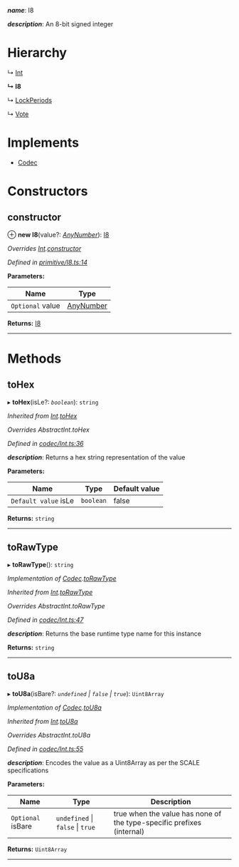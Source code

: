 

*__name__*: I8

*__description__*: An 8-bit signed integer

# Hierarchy

↳  [Int](_codec_int_.int.md)

**↳ I8**

↳  [LockPeriods](_type_lockperiods_.lockperiods.md)

↳  [Vote](_type_vote_.vote.md)

# Implements

* [Codec](../interfaces/_types_.codec.md)

# Constructors

<a id="constructor"></a>

##  constructor

⊕ **new I8**(value?: *[AnyNumber](../modules/_types_.md#anynumber)*): [I8](_primitive_i8_.i8.md)

*Overrides [Int](_codec_int_.int.md).[constructor](_codec_int_.int.md#constructor)*

*Defined in [primitive/I8.ts:14](https://github.com/polkadot-js/api/blob/98fd991/packages/types/src/primitive/I8.ts#L14)*

**Parameters:**

| Name | Type |
| ------ | ------ |
| `Optional` value | [AnyNumber](../modules/_types_.md#anynumber) |

**Returns:** [I8](_primitive_i8_.i8.md)

___

# Methods

<a id="tohex"></a>

##  toHex

▸ **toHex**(isLe?: *`boolean`*): `string`

*Inherited from [Int](_codec_int_.int.md).[toHex](_codec_int_.int.md#tohex)*

*Overrides AbstractInt.toHex*

*Defined in [codec/Int.ts:36](https://github.com/polkadot-js/api/blob/98fd991/packages/types/src/codec/Int.ts#L36)*

*__description__*: Returns a hex string representation of the value

**Parameters:**

| Name | Type | Default value |
| ------ | ------ | ------ |
| `Default value` isLe | `boolean` | false |

**Returns:** `string`

___
<a id="torawtype"></a>

##  toRawType

▸ **toRawType**(): `string`

*Implementation of [Codec](../interfaces/_types_.codec.md).[toRawType](../interfaces/_types_.codec.md#torawtype)*

*Inherited from [Int](_codec_int_.int.md).[toRawType](_codec_int_.int.md#torawtype)*

*Overrides AbstractInt.toRawType*

*Defined in [codec/Int.ts:47](https://github.com/polkadot-js/api/blob/98fd991/packages/types/src/codec/Int.ts#L47)*

*__description__*: Returns the base runtime type name for this instance

**Returns:** `string`

___
<a id="tou8a"></a>

##  toU8a

▸ **toU8a**(isBare?: *`undefined` \| `false` \| `true`*): `Uint8Array`

*Implementation of [Codec](../interfaces/_types_.codec.md).[toU8a](../interfaces/_types_.codec.md#tou8a)*

*Inherited from [Int](_codec_int_.int.md).[toU8a](_codec_int_.int.md#tou8a)*

*Overrides AbstractInt.toU8a*

*Defined in [codec/Int.ts:55](https://github.com/polkadot-js/api/blob/98fd991/packages/types/src/codec/Int.ts#L55)*

*__description__*: Encodes the value as a Uint8Array as per the SCALE specifications

**Parameters:**

| Name | Type | Description |
| ------ | ------ | ------ |
| `Optional` isBare | `undefined` \| `false` \| `true` |  true when the value has none of the type-specific prefixes (internal) |

**Returns:** `Uint8Array`

___

